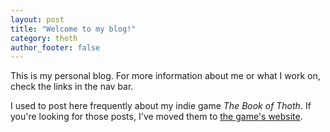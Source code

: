 ```yaml
---
layout: post
title: "Welcome to my blog!"
category: thoth
author_footer: false
---
```


This is my personal blog. For more information about me or what I work on, check the links in the nav bar.

I used to post here frequently about my indie game *The Book of Thoth*. If you're looking for those posts, I've moved them to [the game's website](http://snorridev.github.io/thoth/).
